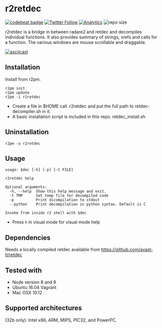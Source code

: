# r2retdec
[![codebeat badge](https://codebeat.co/badges/c18f32ef-bf28-4948-8156-9a52e50e121c)](https://codebeat.co/projects/github-com-securisec-r2retdec-master)
[![Twitter Follow](https://img.shields.io/twitter/follow/securisec.svg?style=social&label=Follow)]()
[![Analytics](https://ga-beacon.appspot.com/UA-113966566-4/r2wiki/readme)](https://github.com/securisec/r2wiki)
![repo size](https://img.shields.io/github/repo-size/securisec/r2retdec.svg)


r2retdec is a bridge in between radare2 and retdec and decompiles individual functions. It also provides summary of strings, xrefs and calls for a function. The various windows are mouse scrollable and draggable.

[![asciicast](https://asciinema.org/a/170931.png)](https://asciinema.org/a/170931)

## Installation
Install from r2pm.
```
r2pm init
r2pm update
r2pm -i r2retdec
```
- Create a file in $HOME call .r2retdec and put the full path to retdec-decompiler.sh in it.
- A basic installation script is included in this repo. retdec_install.sh

## Uninstallation
```
r2pm -u r2retdec
```

## Usage
```
usage: $dec [-h] [-p] [-t FILE]

r2retdec help

Optional arguments:
  -h, --help  Show this help message and exit.
  -t TMP      Set temp file for decompiled code
  -p          Print dicompilation to stdout
  --python    Print decompilation in python syntax. Default is C

Invoke from inside r2 shell with $dec
```

- Press `h` in visual mode for visual mode help

## Dependencies
Needs a locally compiled retdec available from https://github.com/avast-tl/retdec

## Tested with
- Node version 8 and 9
- Ubuntu 16.04 Vagrant
- Mac OSX 10.12

## Supported architectures
(32b only): Intel x86, ARM, MIPS, PIC32, and PowerPC.